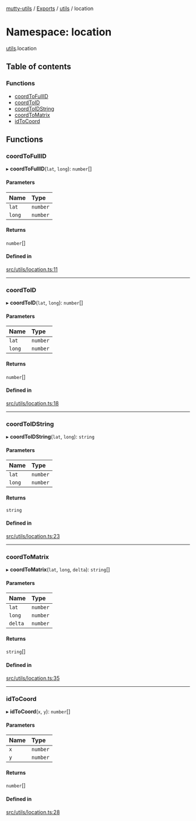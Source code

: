 [mutty-utils](../README.md) / [Exports](../modules.md) / [utils](utils.md) / location

# Namespace: location

[utils](utils.md).location

## Table of contents

### Functions

- [coordToFullID](utils.location.md#coordtofullid)
- [coordToID](utils.location.md#coordtoid)
- [coordToIDString](utils.location.md#coordtoidstring)
- [coordToMatrix](utils.location.md#coordtomatrix)
- [idToCoord](utils.location.md#idtocoord)

## Functions

### coordToFullID

▸ **coordToFullID**(`lat`, `long`): `number`[]

#### Parameters

| Name | Type |
| :------ | :------ |
| `lat` | `number` |
| `long` | `number` |

#### Returns

`number`[]

#### Defined in

[src/utils/location.ts:11](https://github.com/jonlaing/mutty-utils/blob/d7d0eb8/src/utils/location.ts#L11)

___

### coordToID

▸ **coordToID**(`lat`, `long`): `number`[]

#### Parameters

| Name | Type |
| :------ | :------ |
| `lat` | `number` |
| `long` | `number` |

#### Returns

`number`[]

#### Defined in

[src/utils/location.ts:18](https://github.com/jonlaing/mutty-utils/blob/d7d0eb8/src/utils/location.ts#L18)

___

### coordToIDString

▸ **coordToIDString**(`lat`, `long`): `string`

#### Parameters

| Name | Type |
| :------ | :------ |
| `lat` | `number` |
| `long` | `number` |

#### Returns

`string`

#### Defined in

[src/utils/location.ts:23](https://github.com/jonlaing/mutty-utils/blob/d7d0eb8/src/utils/location.ts#L23)

___

### coordToMatrix

▸ **coordToMatrix**(`lat`, `long`, `delta`): `string`[]

#### Parameters

| Name | Type |
| :------ | :------ |
| `lat` | `number` |
| `long` | `number` |
| `delta` | `number` |

#### Returns

`string`[]

#### Defined in

[src/utils/location.ts:35](https://github.com/jonlaing/mutty-utils/blob/d7d0eb8/src/utils/location.ts#L35)

___

### idToCoord

▸ **idToCoord**(`x`, `y`): `number`[]

#### Parameters

| Name | Type |
| :------ | :------ |
| `x` | `number` |
| `y` | `number` |

#### Returns

`number`[]

#### Defined in

[src/utils/location.ts:28](https://github.com/jonlaing/mutty-utils/blob/d7d0eb8/src/utils/location.ts#L28)
